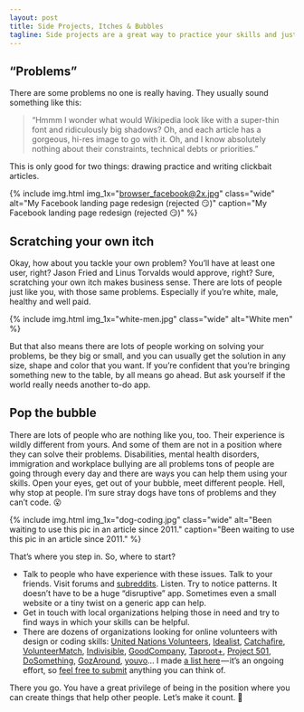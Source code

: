 ```yaml
---
layout: post
title: Side Projects, Itches & Bubbles
tagline: Side projects are a great way to practice your skills and justify that “problem-solver” title in your bio. But how to pick what to work on?
---
```


## “Problems”
There are some problems no one is really having. They usually sound something like this:

> “Hmmm I wonder what would Wikipedia look like with a super-thin font and ridiculously big shadows? Oh, and each article has a gorgeous, hi-res image to go with it. Oh, and I know absolutely nothing about their constraints, technical debts or priorities.”

This is only good for two things: drawing practice and writing clickbait articles.

{% include img.html img_1x="browser_facebook@2x.jpg" class="wide" alt="My Facebook landing page redesign (rejected 😏)" caption="My Facebook landing page redesign (rejected 😏)" %}

## Scratching your own itch
Okay, how about you tackle your own problem? You’ll have at least one user, right? Jason Fried and Linus Torvalds would approve, right? Sure, scratching your own itch makes business sense. There are lots of people just like you, with those same problems. Especially if you’re white, male, healthy and well paid.

{% include img.html img_1x="white-men.jpg" class="wide" alt="White men" %}

But that also means there are lots of people working on solving your problems, be they big or small, and you can usually get the solution in any size, shape and color that you want. If you’re confident that you’re bringing something new to the table, by all means go ahead. But ask yourself if the world really needs another to-do app.

## Pop the bubble
There are lots of people who are nothing like you, too. Their experience is wildly different from yours. And some of them are not in a position where they can solve their problems. Disabilities, mental health disorders, immigration and workplace bullying are all problems tons of people are going through every day and there are ways you can help them using your skills. Open your eyes, get out of your bubble, meet different people. Hell, why stop at people. I’m sure stray dogs have tons of problems and they can’t code. 😮

{% include img.html img_1x="dog-coding.jpg" class="wide" alt="Been waiting to use this pic in an article since 2011." caption="Been waiting to use this pic in an article since 2011." %}

That’s where you step in. So, where to start?

- Talk to people who have experience with these issues. Talk to your friends. Visit forums and [subreddits](https://www.reddit.com/r/nonprofitprojects/). Listen. Try to notice patterns. It doesn’t have to be a huge “disruptive” app. Sometimes even a small website or a tiny twist on a generic app can help.
- Get in touch with local organizations helping those in need and try to find ways in which your skills can be helpful.
- There are dozens of organizations looking for online volunteers with design or coding skills: [United Nations Volunteers](https://www.onlinevolunteering.org/en), [Idealist](http://www.idealist.org/info/Volunteer/Online), [Catchafire](https://www.catchafire.org/), [VolunteerMatch](https://www.volunteermatch.org/), [Indivisible](https://www.weareindivisible.us/), [GoodCompany](https://www.goodcompany.com.au/search/SearchVacancies.aspx?sortby=VacancyName&skillcatid=2), [Taproot+](https://www.taprootplus.org/), [Project 501](https://www.project501.com/), [DoSomething](https://www.dosomething.org/), [GozAround](https://www.gozaround.com/), [youvo](https://www.youvo.org/)… I made [a list here](http://djordje.work/popthebubble/) — it’s an ongoing effort, so [feel free to submit](https://github.com/djordjevlais/popthebubble) anything you can think of.

There you go. You have a great privilege of being in the position where you can create things that help other people. Let’s make it count. 🌈
